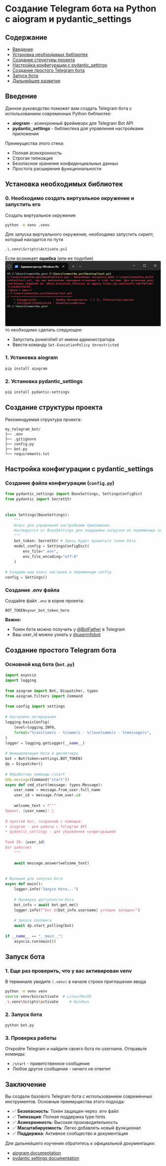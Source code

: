 # Создание Telegram бота на Python с aiogram и pydantic_settings

## Содержание
- [Введение](#введение)
- [Установка необходимых библиотек](#установка-необходимых-библиотек)
- [Создание структуры проекта](#создание-структуры-проекта)
- [Настройка конфигурации с pydantic_settings](#настройка-конфигурации-с-pydantic_settings)
- [Создание простого Telegram бота](#создание-простого-telegram-бота)
- [Запуск бота](#запуск-бота)
- [Дальнейшее развитие](#дальнейшее-развитие)

## Введение

Данное руководство поможет вам создать Telegram бота с использованием современных Python библиотек:
- **aiogram** - асинхронный фреймворк для Telegram Bot API 
- **pydantic_settings** - библиотека для управления настройками приложения 

Преимущества этого стека:
- Полная асинхронность 
- Строгая типизация 
- Безопасное хранение конфиденциальных данных 
- Простота расширения функциональности

## Установка необходимых библиотек

### 0. Необходимо создать виртуальное окружение и запустить его

Создать виртуальное окружение
```bash
python -m venv .venv
```

Для запуска виртуального окружения, необходимо запустить скрипт, который находится по пути
```
.\.venv\Scripts\Activate.ps1
```
Если возникает **ошибка** (или ее подобие)
![скриншот ошибки политики запуска скриптов](pictures/execution-of-scripts-disabled-powershell-message.png)
то необходимо сделать следующее:

- Запустить powershell от имени администратора
- Ввести команду ```Set-ExecutionPolicy Unrestricted```

### 1. Установка aiogram
```bash
pip install aiogram
```

### 2. Установка pydantic_settings
```bash
pip install pydantic-settings
```

## Создание структуры проекта

Рекомендуемая структура проекта:
```
my_telegram_bot/
├── .env
├── .gitignore
├── config.py
├── bot.py
└── requirements.txt
```

## Настройка конфигурации с pydantic_settings

### Создание файла конфигурации (`config.py`)

```python
from pydantic_settings import BaseSettings, SettingsConfigDict
from pydantic import SecretStr


class Settings(BaseSettings):
    """
    Класс для управления настройками приложения.
    Наследуется от BaseSettings для поддержки загрузки из переменных окружения.
    """
    bot_token: SecretStr # Здесь будет храниться токен бота
    model_config = SettingsConfigDict(
        env_file=".env",
        env_file_encoding="utf-8"
    )

# Создаем наш класс настроек в переменную config
config = Settings()
```

### Создание .env файла

Создайте файл `.env` в корне проекта:
```env
BOT_TOKEN=your_bot_token_here
```

**Важно:** 
- Токен бота можно получить у [@BotFather](https://t.me/BotFather) в Telegram
- Ваш user_id можно узнать у [@userinfobot](https://t.me/userinfobot)

## Создание простого Telegram бота

### Основной код бота (`bot.py`)

```python
import asyncio
import logging

from aiogram import Bot, Dispatcher, types
from aiogram.filters import Command

from config import settings

# Настройка логирования
logging.basicConfig(
    level=logging.INFO,
    format="%(asctime)s - %(name)s - %(levelname)s - %(message)s",
)
logger = logging.getLogger(__name__)

# Инициализация бота и диспетчера
bot = Bot(token=settings.BOT_TOKEN)
dp = Dispatcher()

# Обработчик команды /start
@dp.message(Command("start"))
async def cmd_start(message: types.Message):
    user_name = message.from_user.full_name
    user_id = message.from_user.id
    
    welcome_text = f"""
Привет, {user_name}! 👋

Я простой бот, созданный с помощью:
• aiogram - для работы с Telegram API
• pydantic_settings - для управления конфигурацией

Твой ID: {user_id}
Бот работает
    """
    
    await message.answer(welcome_text)


# Функция для запуска бота
async def main():
    logger.info("Запуск бота...")
    
    # Проверка доступности бота
    bot_info = await bot.get_me()
    logger.info(f"Бот @{bot_info.username} успешно запущен!")
    
    # Запуск поллинга
    await dp.start_polling(bot)

if __name__ == "__main__":
    asyncio.run(main())
```

## Запуск бота

### 1. Еще раз проверить, что у вас активирован venv

В терминале увидите `(.venv)` в начале строки приглашения ввода
```bash
python -m venv venv
source venv/bin/activate  # Linux/MacOS
.\.venv\Scripts\activate     # Windows
```

### 2. Запуск бота
```bash
python bot.py
```

### 3. Проверка работы
Откройте Telegram и найдите своего бота по username. Отправьте команды:
- `/start` - приветственное сообщение
- Любое другое сообщение - ничего не ответит

## Заключение

Вы создали базового Telegram бота с использованием современных инструментов. Основные преимущества этого подхода:

- ✅ **Безопасность**: Токен защищен через .env файл 
- ✅ **Типизация**: Полная поддержка type hints 
- ✅ **Асинхронность**: Высокая производительность 
- ✅ **Масштабируемость**: Легко добавлять новый функционал
- ✅ **Поддержка**: Активное сообщество и документация

Для дальнейшего изучения обратитесь к официальной документации:
- [aiogram documentation](https://docs.aiogram.dev/)
- [pydantic settings documentation](https://docs.pydantic.dev/latest/concepts/pydantic_settings/)